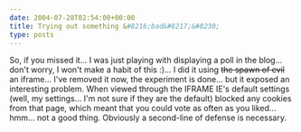 ```yaml
---
date: 2004-07-28T02:54:00+00:00
title: Trying out something &#8216;bad&#8217;&#8230;
type: posts
---
```

So, if you missed it... I was just playing with displaying a poll in the blog... don't worry, I won't make a habit of this :)... I did it using <strike>the spawn of evil</strike> an iframe... I've removed it now, the experiment is done... but it exposed an interesting problem. When viewed through the IFRAME IE's default settings (well, my settings... I'm not sure if they are the default) blocked any cookies from that page, which meant that you could vote as often as you liked... hmm... not a good thing. Obviously a second-line of defense is necessary.

